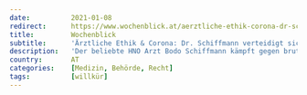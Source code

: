 ```yaml
---
date:          2021-01-08
redirect:      https://www.wochenblick.at/aerztliche-ethik-corona-dr-schiffmann-verteidigt-sich-gegen-behoerden/
title:         Wochenblick
subtitle:      'Ärztliche Ethik & Corona: Dr. Schiffmann verteidigt sich gegen Behörden'
description:   'Der beliebte HNO Arzt Bodo Schiffmann kämpft gegen brutale Repressalien des Staates. In einer Erklärung hat er umfangreiche wissenschaftliche Argumente zusammengefasst.'
country:       AT
categories:    [Medizin, Behörde, Recht]
tags:          [willkür]
---
```


